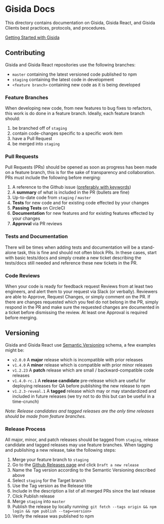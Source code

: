 # Gisida Docs

This directory contains documentation on Gisida, Gisida React, and Gisida Clients best practices, protocols, and procedures.

[Getting Started with Gisida](gettingStarted.md)

## Contributing

Gisida and Gisida React repositories use the following branches:

- `master` containing the latest versioned code published to npm
- `staging` containing the latest code in development
- `<feature branch>` containing new code as it is being developed

### Feature Branches

When developing new code, from new features to bug fixes to refactors, this work is do done in a feature branch. Ideally, each feature branch should:

1. be branched off of `staging`
2. contain code-changes specific to a specific work item
3. have a Pull Request
4. be merged into `staging`

### Pull Requests

Pull Requests (PRs) should be opened as soon as progress has been made on a feature branch, this is for the sake of transparency and collaboration. PRs must include the following before merging:

1. A reference to the Github issue ([preferably with keywords](https://help.github.com/en/enterprise/2.18/user/managing-your-work-on-github/closing-issues-using-keywords))
2. A **summary** of what is included in the PR (bullets are fine)
3. Up-to-date code from `staging` / `master`
4. **Tests** for new code and for existing code effected by your changes
5. **Passing Tests** on CircleCI
6. **Documentation** for new features and for existing features effected by your changes
7. **Approval** via PR reviews

### Tests and Documentation

There will be times when adding tests and documentation will be a stand-alone task, this is fine and should not often block PRs. In these cases, start with basic tests/docs and simply create a new ticket describing the tests/docs still needed and reference these new tickets in the PR.

### Code Reviews

When your code is ready for feedback request Reviews from at least two engineers, and alert them to your request via Slack (or verbally). Reviewers are able to Approve, Request Changes, or simply comment on the PR. If there are changes requested which you feel do not belong in the PR, simply respond in the PR and make sure the requested changes are documented in a ticket before dismissing the review. At least one Approval is required before merging.

## Versioning

Gisida and Gisida React use [Semantic Versioning](https://semver.org/) schema, a few examples might be:

- `v2.0.0` A **major** release which is incompatible with prior releases
- `v1.4.0` A **minor** release which is compatible with prior minor releases
- `v1.2.23` A **patch** release which are small / backward-compatible code releases
- `v1.4.0-rc.1` A **release candidate** pre-release which are useful for deploying releases for QA before publishing the new release to npm
- `v1.2.3-reveal.1` A **tagged** release which may or may standardized and included in future releases (we try not to do this but can be useful in a time-crunch)

_Note: Release candidates and tagged releases are the only time releases should be made from feature branches._

### Release Process

All major, minor, and patch releases should be tagged from `staging`, release candidate and tagged releases may use feature branches. When tagging and publishing a new release, take the following steps:

1. Merge your feature branch to `staging`
2. Go to the [Github Releases page](https://github.com/onaio/gisida/releases) and click `Draft a new release`
3. Name the Tag version according to the Semantic Versioning described above
4. Select `staging` for the Target branch
5. Use the Tag version as the Release title
6. Include in the description a list of all merged PRs since the last release
7. Click Publish release
8. Merge `staging` into `master`
9. Publish the release by locally running: `git fetch --tags origin && npm login && npm publish --tag=<version>`
10. Verify the release was published to npm

